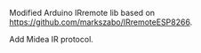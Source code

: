 
Modified Arduino IRremote lib based on https://github.com/markszabo/IRremoteESP8266.

Add Midea IR protocol.